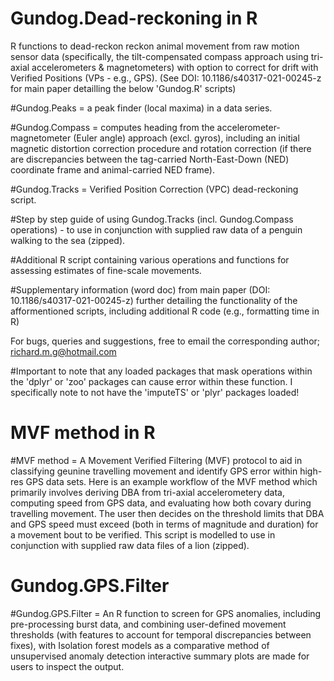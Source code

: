 # Gundog.Dead-reckoning in R 
R functions to dead-reckon reckon animal movement from raw motion sensor data (specifically, the tilt-compensated compass approach using tri-axial accelerometers & magnetometers) with option to correct for drift with Verified Positions (VPs - e.g., GPS). (See DOI: 10.1186/s40317-021-00245-z for main paper detailling the below 'Gundog.R' scripts)

#Gundog.Peaks = a peak finder (local maxima) in a data series.

#Gundog.Compass = computes heading from the accelerometer-magnetometer (Euler angle) approach (excl. gyros), including an initial magnetic distortion correction procedure and rotation correction (if there are discrepancies between the tag-carried North-East-Down (NED) coordinate frame and animal-carried NED frame).

#Gundog.Tracks = Verified Position Correction (VPC) dead-reckoning script.

#Step by step guide of using Gundog.Tracks (incl. Gundog.Compass operations) - to use in conjunction with supplied raw data of a penguin walking to the sea (zipped).

#Additional R script containing various operations and functions for assessing estimates of fine-scale movements.

#Supplementary information (word doc) from main paper (DOI: 10.1186/s40317-021-00245-z) further detailing the functionality of the afformentioned scripts, including additional R code (e.g., formatting time in R)

For bugs, queries and suggestions, free to email the corresponding author; richard.m.g@hotmail.com

#Important to note that any loaded packages that mask operations within the 'dplyr' or 'zoo' packages can cause error within these function. I specifically note to not have the 'imputeTS' or 'plyr' packages loaded!
	
# MVF method in R
#MVF method = A Movement Verified Filtering (MVF) protocol to aid in classifying geunine travelling movement and identify GPS error within high-res GPS data sets. Here is an example workflow of the MVF method which primarily involves deriving DBA from tri-axial accelerometery data, computing speed from GPS data, and evaluating how both covary during travelling movement. The user then decides on the threshold limits that DBA and GPS speed must exceed (both in terms of magnitude and duration) for a movement bout to be verified. This script is modelled to use in conjunction with supplied raw data files of a lion (zipped).

# Gundog.GPS.Filter 
#Gundog.GPS.Filter = An R function to screen for GPS anomalies, including pre-processing burst data, and combining user-defined movement thresholds (with features to account for temporal discrepancies between fixes), with Isolation forest models as a comparative method of unsupervised anomaly detection interactive summary plots are made for users to inspect the output.
